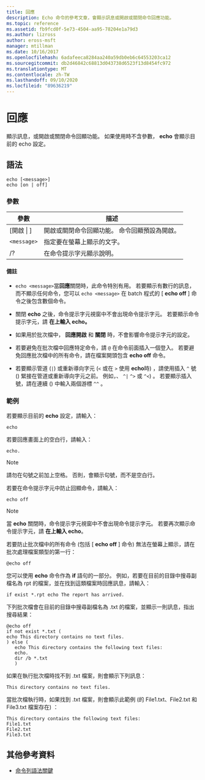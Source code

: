 ```yaml
---
title: 回應
description: Echo 命令的參考文章，會顯示訊息或開啟或關閉命令回應功能。
ms.topic: reference
ms.assetid: fb9fcd0f-5e73-4504-aa95-78204e1a79d3
ms.author: lizross
author: eross-msft
manager: mtillman
ms.date: 10/16/2017
ms.openlocfilehash: 6adafeeca8284aa240a59db0eb6c64553203ca12
ms.sourcegitcommit: db2d46842c68813d043738d6523f13d8454fc972
ms.translationtype: MT
ms.contentlocale: zh-TW
ms.lasthandoff: 09/10/2020
ms.locfileid: "89636219"
---
```

# <a name="echo"></a>回應

顯示訊息，或開啟或關閉命令回顯功能。 如果使用時不含參數， **echo** 會顯示目前的 echo 設定。

## <a name="syntax"></a>語法

```
echo [<message>]
echo [on | off]
```

### <a name="parameters"></a>參數

| 參數 | 描述 |
| --------- | ----------- |
| [開啟 \| ] | 開啟或關閉命令回顯功能。 命令回顯預設為開啟。 |
| `<message>` | 指定要在螢幕上顯示的文字。 |
| /? | 在命令提示字元顯示說明。 |

#### <a name="remarks"></a>備註

- `echo <message>`當**回應**關閉時，此命令特別有用。 若要顯示有數行的訊息，而不顯示任何命令，您可以 `echo <message>` 在 batch 程式的 [ **echo off** ] 命令之後包含數個命令。

- 關閉 **echo** 之後，命令提示字元視窗中不會出現命令提示字元。 若要顯示命令提示字元，請 **在上輸入 echo。**

- 如果用於批次檔中， **回應開啟** 和 **關閉** 時，不會影響命令提示字元的設定。

- 若要避免在批次檔中回應特定命令，請 `@` 在命令前面插入一個登入。 若要避免回應批次檔中的所有命令，請在檔案開頭包含 **echo off** 命令。

- 若要顯示管道 (`|`) 或重新導向字元 (`<` 或在 `>` 使用 **echo**時) ，請使用插入 `^` 號 () 緊接在管道或重新導向字元之前。 例如，、 `^|` `^>` 或 `^<`) 。 若要顯示插入號，請在連續 () 中輸入兩個游標 `^^` 。

### <a name="examples"></a>範例

若要顯示目前的 **echo** 設定，請輸入：

```
echo
```

若要回應畫面上的空白行，請輸入：

```
echo.
```

> [!NOTE]
> 請勿在句號之前加上空格。 否則，會顯示句號，而不是空白行。

若要在命令提示字元中防止回顯命令，請輸入：

```
echo off
```

> [!NOTE]
> 當 **echo** 關閉時，命令提示字元視窗中不會出現命令提示字元。 若要再次顯示命令提示字元，請 **在上輸入 echo**。

若要防止批次檔中的所有命令 (包括 [ **echo off** ] 命令) 無法在螢幕上顯示，請在批次處理檔案類型的第一行：

```
@echo off
```

您可以使用 **echo** 命令作為 **if** 語句的一部分。 例如，若要在目前的目錄中搜尋副檔名為 rpt 的檔案，並在找到這類檔案時回應訊息，請輸入：

```
if exist *.rpt echo The report has arrived.
```

下列批次檔會在目前的目錄中搜尋副檔名為 .txt 的檔案，並顯示一則訊息，指出搜尋結果：

```
@echo off
if not exist *.txt (
echo This directory contains no text files.
) else (
   echo This directory contains the following text files:
   echo.
   dir /b *.txt
   )
```

如果在執行批次檔時找不到 .txt 檔案，則會顯示下列訊息：

```
This directory contains no text files.
```

當批次檔執行時，如果找到 .txt 檔案，則會顯示此範例 (的 File1.txt、File2.txt 和 File3.txt 檔案存在) ：

```
This directory contains the following text files:
File1.txt
File2.txt
File3.txt
```

## <a name="additional-references"></a>其他參考資料

- [命令列語法關鍵](command-line-syntax-key.md)

